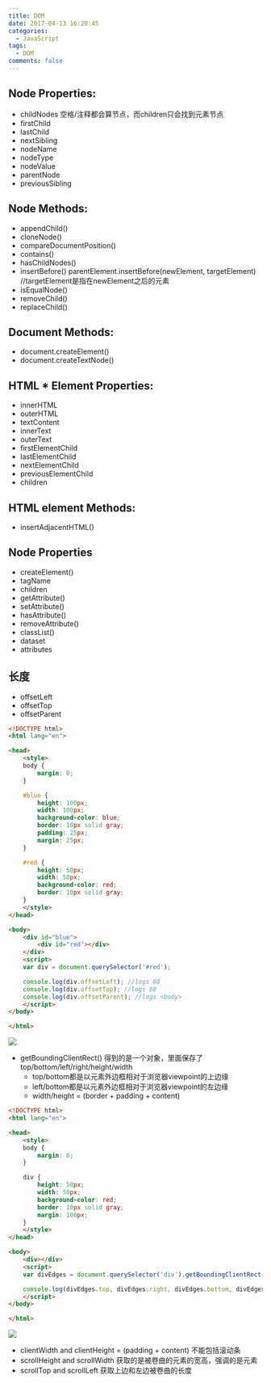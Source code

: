 ```yaml
---
title: DOM
date: 2017-04-13 16:20:45
categories:
  - JavaScript
tags:
  - DOM
comments: false
---
```


## Node Properties:
* childNodes  空格/注释都会算节点，而children只会找到元素节点
* firstChild
* lastChild
* nextSibling
* nodeName
* nodeType
* nodeValue
* parentNode
* previousSibling

## Node Methods:
* appendChild()
* cloneNode()
* compareDocumentPosition()
* contains()
* hasChildNodes()
* insertBefore() parentElement.insertBefore(newElement, targetElement) //targetElement是指在newElement之后的元素
* isEqualNode()
* removeChild()
* replaceChild()

## Document Methods:
* document.createElement()
* document.createTextNode()

## HTML * Element Properties:
* innerHTML
* outerHTML
* textContent
* innerText
* outerText
* firstElementChild
* lastElementChild
* nextElementChild
* previousElementChild
* children

## HTML element Methods:
* insertAdjacentHTML()

## Node Properties
* createElement()
* tagName
* children
* getAttribute()
* setAttribute()
* hasAttribute()
* removeAttribute()
* classList()
* dataset
* attributes

## 长度
* offsetLeft
* offsetTop
* offsetParent

```html
<!DOCTYPE html>
<html lang="en">

<head>
    <style>
    body {
        margin: 0;
    }

    #blue {
        height: 100px;
        width: 100px;
        background-color: blue;
        border: 10px solid gray;
        padding: 25px;
        margin: 25px;
    }

    #red {
        height: 50px;
        width: 50px;
        background-color: red;
        border: 10px solid gray;
    }
    </style>
</head>

<body>
    <div id="blue">
        <div id="red"></div>
    </div>
    <script>
    var div = document.querySelector('#red');

    console.log(div.offsetLeft); //logs 60
    console.log(div.offsetTop); //logs 60
    console.log(div.offsetParent); //logs <body>
    </script>
</body>

</html>
```
![](/images/offsetTop-offsetLeft.png)

* getBoundingClientRect()  得到的是一个对象，里面保存了top/bottom/left/right/height/width
  + top/bottom都是以元素外边框相对于浏览器viewpoint的上边缘
  + left/bottom都是以元素外边框相对于浏览器viewpoint的左边缘
  + width/height = (border + padding + content)

```html
<!DOCTYPE html>
<html lang="en">

<head>
    <style>
    body {
        margin: 0;
    }

    div {
        height: 50px;
        width: 50px;
        background-color: red;
        border: 10px solid gray;
        margin: 100px;
    }
    </style>
</head>

<body>
    <div></div>
    <script>
    var divEdges = document.querySelector('div').getBoundingClientRect();

    console.log(divEdges.top, divEdges.right, divEdges.bottom, divEdges.left); //logs '100 170 170 100'
    </script>
</body>

</html>
```
![](/images/getBoudingClientRect.png)

* clientWidth and clientHeight = (padding + content) 不能包括滚动条
* scrollHeight and scrollWidth 获取的是被卷曲的元素的宽高，强调的是元素
* scrollTop and scrollLeft 获取上边和左边被卷曲的长度